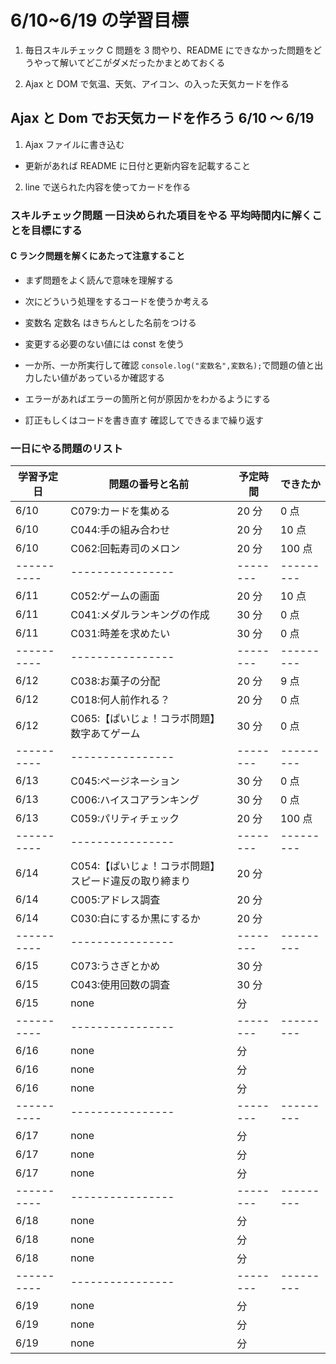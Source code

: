 # 6/10~6/19 の学習目標

1. 毎日スキルチェック C 問題を 3 問やり、README にできなかった問題をどうやって解いてどこがダメだったかまとめておくる

2. Ajax と DOM で気温、天気、アイコン、の入った天気カードを作る

## Ajax と Dom でお天気カードを作ろう 6/10 ～ 6/19

1. Ajax ファイルに書き込む

- 更新があれば README に日付と更新内容を記載すること

2. line で送られた内容を使ってカードを作る

### スキルチェック問題 一日決められた項目をやる 平均時間内に解くことを目標にする

#### C ランク問題を解くにあたって注意すること

- まず問題をよく読んで意味を理解する

- 次にどういう処理をするコードを使うか考える

- 変数名 定数名 はきちんとした名前をつける

- 変更する必要のない値には const を使う

- 一か所、一か所実行して確認 `console.log("変数名",変数名);`で問題の値と出力したい値があっているか確認する

- エラーがあればエラーの箇所と何が原因かをわかるようにする

- 訂正もしくはコードを書き直す 確認してできるまで繰り返す

### 一日にやる問題のリスト

| 学習予定日 | 問題の番号と名前                                      | 予定時間 | できたか  |
| ---------- | ----------------------------------------------------- | -------- | --------- |
| 6/10       | C079:カードを集める                                   | 20 分    | 0 点      |
| 6/10       | C044:手の組み合わせ                                   | 20 分    | 10 点     |
| 6/10       | C062:回転寿司のメロン                                 | 20 分    | 100 点    |
| ---------- | ----------------                                      | -------- | --------- |
| 6/11       | C052:ゲームの画面                                     | 20 分    | 10 点     |
| 6/11       | C041:メダルランキングの作成                           | 30 分    | 0 点      |
| 6/11       | C031:時差を求めたい                                   | 30 分    | 0 点      |
| ---------- | ----------------                                      | -------- | --------- |
| 6/12       | C038:お菓子の分配                                     | 20 分    | 9 点      |
| 6/12       | C018:何人前作れる？                                   | 20 分    | 0 点      |
| 6/12       | C065:【ぱいじょ！コラボ問題】数字あてゲーム           | 30 分    | 0 点      |
| ---------- | ----------------                                      | -------- | --------- |
| 6/13       | C045:ページネーション                                 | 30 分    | 0 点      |
| 6/13       | C006:ハイスコアランキング                             | 30 分    | 0 点      |
| 6/13       | C059:パリティチェック                                 | 20 分    | 100 点    |
| ---------- | ----------------                                      | -------- | --------- |
| 6/14       | C054:【ぱいじょ！コラボ問題】スピード違反の取り締まり | 20 分    |           |
| 6/14       | C005:アドレス調査                                     | 20 分    |           |
| 6/14       | C030:白にするか黒にするか                             | 20 分    |           |
| ---------- | ----------------                                      | -------- | --------- |
| 6/15       | C073:うさぎとかめ                                     | 30 分    |           |
| 6/15       | C043:使用回数の調査                                   | 30 分    |           |
| 6/15       | none                                                  | 分       |           |
| ---------- | ----------------                                      | -------- | --------- |
| 6/16       | none                                                  | 分       |           |
| 6/16       | none                                                  | 分       |           |
| 6/16       | none                                                  | 分       |           |
| ---------- | ----------------                                      | -------- | --------- |
| 6/17       | none                                                  | 分       |           |
| 6/17       | none                                                  | 分       |           |
| 6/17       | none                                                  | 分       |           |
| ---------- | ----------------                                      | -------- | --------- |
| 6/18       | none                                                  | 分       |           |
| 6/18       | none                                                  | 分       |           |
| 6/18       | none                                                  | 分       |           |
| ---------- | ----------------                                      | -------- | --------- |
| 6/19       | none                                                  | 分       |           |
| 6/19       | none                                                  | 分       |           |
| 6/19       | none                                                  | 分       |           |
